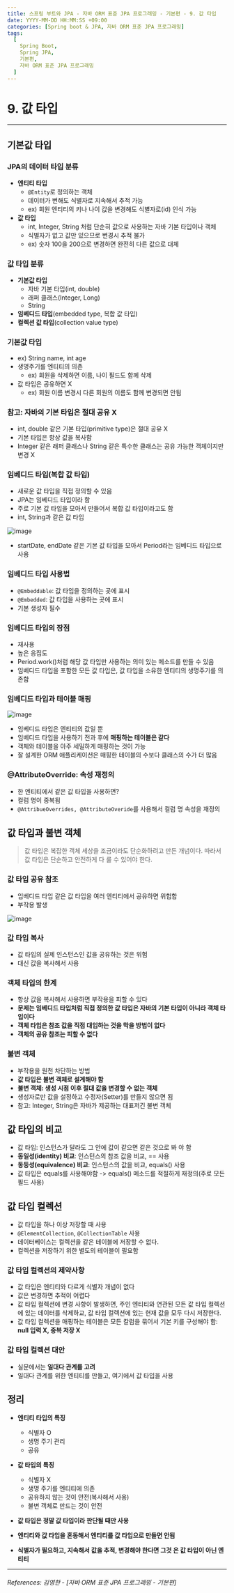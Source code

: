 ```yaml
---
title: 스프링 부트와 JPA - 자바 ORM 표준 JPA 프로그래밍 - 기본편 - 9. 값 타입
date: YYYY-MM-DD HH:MM:SS +09:00
categories: [Spring boot & JPA, 자바 ORM 표준 JPA 프로그래밍]
tags:
  [
    Spring Boot,
    Spring JPA,
    기본편,
    자바 ORM 표준 JPA 프로그래밍
  ]
---
```


# 9. 값 타입

----

## 기본값 타입

### JPA의 데이터 타입 분류
- **엔티티 타입**
  - `@Entity`로 정의하는 객체
  - 데이터가 변해도 식별자로 지속해서 추적 가능
  - ex) 회원 엔티티의 키나 나이 값을 변경해도 식별자로(id) 인식 가능
- **값 타입**
  - int, Integer, String 처럼 단순히 값으로 사용하는 자바 기본 타입이나 객체
  - 식별자가 없고 값만 있으므로 변경시 추적 불가
  - ex) 숫자 100을 200으로 변경하면 완전히 다른 값으로 대체

### 값 타입 분류
- **기본값 타입**
  - 자바 기본 타입(int, double)
  - 래퍼 클래스(Integer, Long)
  - String
- **임베디드 타입**(embedded type, 복합 값 타입)
- **컬렉션 값 타입**(collection value type)

### 기본값 타입
- ex) String name, int age
- 생명주기를 엔티티의 의존
  - ex) 회원을 삭제하면 이름, 나이 필드도 함께 삭제
- 값 타입은 공유하면 X
  - ex) 회원 이름 변경시 다른 회원의 이름도 함께 변경되면 안됨

### 참고: 자바의 기본 타입은 절대 공유 X
- int, double 같은 기본 타입(primitive type)은 절대 공유 X
- 기본 타입은 항상 값을 복사함
- Integer 같은 래퍼 클래스나 String 같은 특수한 클래스는 공유 가능한 객체이지만 변경 X

### 임베디드 타입(복합 값 타입)
- 새로운 값 타입을 직접 정의할 수 있음
- JPA는 임베디드 타입이라 함
- 주로 기본 값 타입을 모아서 만들어서 복합 값 타입이라고도 함
- int, String과 같은 값 타입

![image](https://github.com/tomy8964/sw-academy-repo/assets/103511161/33266e40-19f3-4453-adf2-63584ee183dc)
- startDate, endDate 같은 기본 값 타입을 모아서 Period라는 임베디드 타입으로 사용

### 임베디드 타입 사용법
- `@Embeddable`: 값 타입을 정의하는 곳에 표시
- `@Embedded`: 값 타입을 사용하는 곳에 표시
- 기본 생성자 필수

### 임베디드 타입의 장점
- 재사용
- 높은 응집도
- Period.work()처럼 해당 값 타입만 사용하는 의미 있는 메소드를 만들 수 있음
- 임베디드 타입을 포함한 모든 값 타입은, 값 타입을 소유한 엔티티의 생명주기를 의존함

### 임베디드 타입과 테이블 매핑

![image](https://github.com/tomy8964/sw-academy-repo/assets/103511161/a3218e67-7ee1-4293-8bb8-e8b962a543f4)
- 임베디드 타입은 엔티티의 값일 뿐
- 임베디드 타입을 사용하기 전과 후에 **매핑하는 테이블은 같다**
- 객체와 테이블을 아주 세밀하게 매핑하는 것이 가능
- 잘 설계한 ORM 애플리케이션은 매핑한 테이블의 수보다 클래스의 수가 더 많음

### @AttributeOverride: 속성 재정의
- 한 엔티티에서 같은 값 타입을 사용하면?
- 컬럼 명이 중복됨
- `@AttribueOverrides, @AttributeOveride`를 사용해서 컬럼 명 속성을 재정의

## 값 타입과 불변 객체
>값 타입은 복잡한 객체 세상을 조금이라도 단순화하려고
만든 개념이다. 따라서 값 타입은 단순하고 안전하게 다
룰 수 있어야 한다.

### 값 타입 공유 참조
- 임베디드 타입 같은 값 타입을 여러 엔티티에서 공유하면 위험함
- 부작용 발생

![image](https://github.com/tomy8964/sw-academy-repo/assets/103511161/7fcb4d4e-c641-4d87-b5b4-7d284651c576)

### 값 타입 복사
- 값 타입의 실제 인스턴스인 값을 공유하는 것은 위험
- 대신 값을 복사해서 사용

### 객체 타입의 한계
- 항상 값을 복사해서 사용하면 부작용을 피할 수 있다
- **문제는 임베디드 타입처럼 직접 정의한 값 타입은 자바의 기본 타입이 아니라 객체 타입이다**
- **객체 타입은 참조 값을 직접 대입하는 것을 막을 방법이 없다**
- **객체의 공유 참조는 피할 수 없다**

### 불변 객체
- 부작용을 원천 차단하는 방법
- **값 타입은 불변 객체로 설계해야 함**
- **불변 객체: 생성 시점 이후 절대 값을 변경할 수 없는 객체**
- 생성자로만 값을 설정하고 수정자(Setter)를 만들지 않으면 됨
- 참고: Integer, String은 자바가 제공하는 대표저긴 불변 객체

## 값 타입의 비교
- 값 타입: 인스턴스가 달라도 그 안에 값이 같으면 같은 것으로 봐
  야 함
- **동일성(identity) 비교**: 인스턴스의 참조 값을 비교, == 사용
- **동등성(equivalence) 비교**: 인스턴스의 값을 비교, equals() 사용
- 값 타입은 equals를 사용해야함 -> equals() 메소드를 적절하게 재정의(주로 모든 필드 사용)

## 값 타입 컬렉션
- 값 타입을 하나 이상 저장할 때 사용
- `@ElementCollection`, `@CollectionTable` 사용
- 데이터베이스는 컬렉션을 같은 테이블에 저장할 수 없다.
- 컬렉션을 저장하기 위한 별도의 테이블이 필요함

### 값 타입 컬렉션의 제약사항
- 값 타입은 엔티티와 다르게 식별자 개념이 없다
- 값은 변경하면 추적이 어렵다
- 값 타입 컬렉션에 변경 사항이 발생하면, 주인 엔티티와 연관된 모든 값 타입 컬렉션에 있는 데이터를 삭제하교, 값 타입 컬렉션에 있는 현재 값을 모두 다시 저장한다.
- 값 타입 컬렉션을 매핑하는 테이블은 모든 칼럼을 묶어서 기본 키를 구성해야 함: **null 입력 X, 중복 저장 X**

### 값 타입 컬렉션 대안
- 실문에서는 **일대다 관계를 고려**
- 일대다 관계를 위한 엔티티를 만들고, 여기에서 값 타입을 사용

## 정리
- **엔티티 타입의 특징**
  - 식별자 O
  - 생명 주기 관리
  - 공유
- **값 타입의 특징**
  - 식별자 X
  - 생명 주기를 엔티티에 의존
  - 공유하지 않는 것이 안전(복사해서 사용)
  - 불변 객체로 만드는 것이 안전

- **값 타입은 정말 값 타입이라 판단될 때만 사용**
- **엔티티와 값 타입을 혼동해서 엔티티를 값 타입으로 만들면 안됨**
- **식별자가 필요하고, 지속해서 값을 추적, 변경해야 한다면 그것
은 값 타입이 아닌 엔티티**

----  

###### References: 김영한 - [자바 ORM 표준 JPA 프로그래밍 - 기본편]
